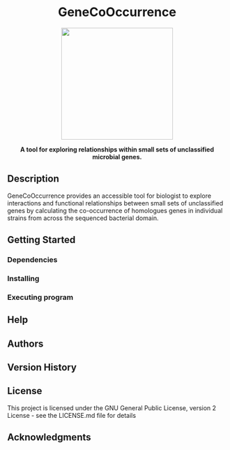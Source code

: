 
<h1 align="center">GeneCoOccurrence</h1>

<p align="center">
  <img width="256" height="256" src="https://user-images.githubusercontent.com/35710809/167226809-ea5ec455-674c-4111-a1b0-acb84f29b3ee.png">
</p>
<p align="center"><b>
A tool for exploring relationships within small sets of unclassified microbial genes.
</p></b>


## Description

GeneCoOccurrence provides an accessible tool for biologist to explore interactions and functional relationships between small sets of unclassified genes by calculating the co-occurrence of homologues genes in individual strains from across the sequenced bacterial domain. 


## Getting Started

### Dependencies

<!-- * Describe any prerequisites, libraries, OS version, etc., needed before installing program.
* ex. Windows 10. -->


### Installing
<!-- * How/where to download your program
* Any modifications needed to be made to files/folders -->


### Executing program
<!-- * How to run the program
* Step-by-step bullets -->
<!--
```
code blocks for commands
```-->

## Help
<!-- Any advise for common problems or issues.
```
command to run if program contains helper info
``` -->


## Authors
<!-- Contributors names and contact info

ex. Dominique Pizzie  
ex. [@DomPizzie](https://twitter.com/dompizzie) -->


## Version History
<!--
* 0.2
    * Various bug fixes and optimizations
    * See [commit change]() or See [release history]()
* 0.1
    * Initial Release
-->
## License

This project is licensed under the GNU General Public License, version 2 License - see the LICENSE.md file for details

## Acknowledgments
<!--
Inspiration, code snippets, etc.
* [awesome-readme](https://github.com/matiassingers/awesome-readme)
* [PurpleBooth](https://gist.github.com/PurpleBooth/109311bb0361f32d87a2)
* [dbader](https://github.com/dbader/readme-template)
* [zenorocha](https://gist.github.com/zenorocha/4526327)
* [fvcproductions](https://gist.github.com/fvcproductions/1bfc2d4aecb01a834b46)
THIS README from https://gist.github.com/DomPizzie/7a5ff55ffa9081f2de27c315f5018afc
-->
